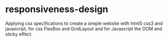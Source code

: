 # responsiveness-design
Applying css specifications to create a simple website with html5 css3 and javascript, for css FlexBox and GridLayout and for Javascript the DOM and sticky effect.
